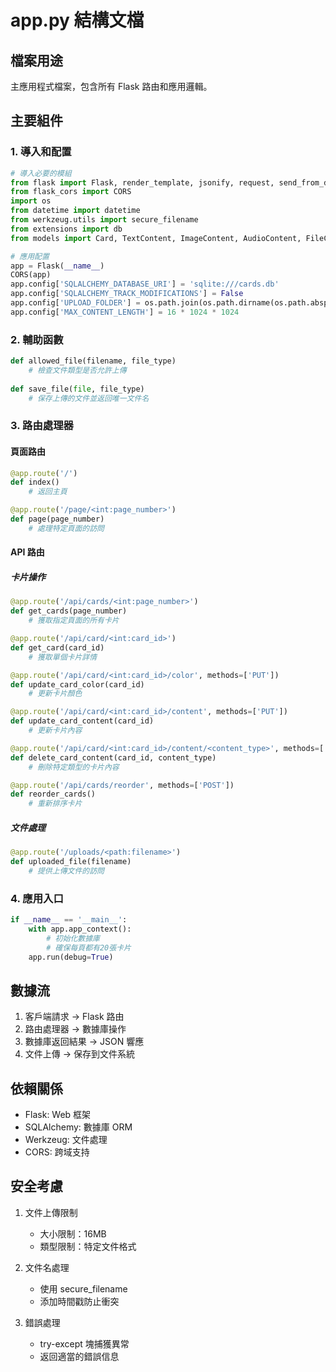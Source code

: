 # app.py 結構文檔

## 檔案用途
主應用程式檔案，包含所有 Flask 路由和應用邏輯。

## 主要組件

### 1. 導入和配置
```python
# 導入必要的模組
from flask import Flask, render_template, jsonify, request, send_from_directory
from flask_cors import CORS
import os
from datetime import datetime
from werkzeug.utils import secure_filename
from extensions import db
from models import Card, TextContent, ImageContent, AudioContent, FileContent

# 應用配置
app = Flask(__name__)
CORS(app)
app.config['SQLALCHEMY_DATABASE_URI'] = 'sqlite:///cards.db'
app.config['SQLALCHEMY_TRACK_MODIFICATIONS'] = False
app.config['UPLOAD_FOLDER'] = os.path.join(os.path.dirname(os.path.abspath(__file__)), 'uploads')
app.config['MAX_CONTENT_LENGTH'] = 16 * 1024 * 1024
```

### 2. 輔助函數
```python
def allowed_file(filename, file_type)
    # 檢查文件類型是否允許上傳
    
def save_file(file, file_type)
    # 保存上傳的文件並返回唯一文件名
```

### 3. 路由處理器

#### 頁面路由
```python
@app.route('/')
def index()
    # 返回主頁

@app.route('/page/<int:page_number>')
def page(page_number)
    # 處理特定頁面的訪問
```

#### API 路由

##### 卡片操作
```python
@app.route('/api/cards/<int:page_number>')
def get_cards(page_number)
    # 獲取指定頁面的所有卡片

@app.route('/api/card/<int:card_id>')
def get_card(card_id)
    # 獲取單個卡片詳情

@app.route('/api/card/<int:card_id>/color', methods=['PUT'])
def update_card_color(card_id)
    # 更新卡片顏色

@app.route('/api/card/<int:card_id>/content', methods=['PUT'])
def update_card_content(card_id)
    # 更新卡片內容

@app.route('/api/card/<int:card_id>/content/<content_type>', methods=['DELETE'])
def delete_card_content(card_id, content_type)
    # 刪除特定類型的卡片內容

@app.route('/api/cards/reorder', methods=['POST'])
def reorder_cards()
    # 重新排序卡片
```

##### 文件處理
```python
@app.route('/uploads/<path:filename>')
def uploaded_file(filename)
    # 提供上傳文件的訪問
```

### 4. 應用入口
```python
if __name__ == '__main__':
    with app.app_context():
        # 初始化數據庫
        # 確保每頁都有20張卡片
    app.run(debug=True)
```

## 數據流

1. 客戶端請求 → Flask 路由
2. 路由處理器 → 數據庫操作
3. 數據庫返回結果 → JSON 響應
4. 文件上傳 → 保存到文件系統

## 依賴關係

- Flask: Web 框架
- SQLAlchemy: 數據庫 ORM
- Werkzeug: 文件處理
- CORS: 跨域支持

## 安全考慮

1. 文件上傳限制
   - 大小限制：16MB
   - 類型限制：特定文件格式
   
2. 文件名處理
   - 使用 secure_filename
   - 添加時間戳防止衝突

3. 錯誤處理
   - try-except 塊捕獲異常
   - 返回適當的錯誤信息
